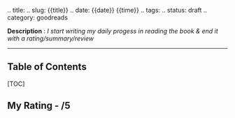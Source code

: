 .. title:
.. slug: {{title}}
.. date: {{date}} {{time}}
.. tags: 
.. status: draft
.. category: goodreads

**Description** : *I start writing my daily  progess  in reading the book & end it with a rating/summary/review*

***

<h2>Table of Contents</h2>
[TOC]

## My Rating - /5